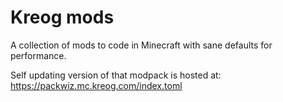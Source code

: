 # Kreog mods

A collection of mods to code in Minecraft with sane defaults for performance.

Self updating version of that modpack is hosted at:
https://packwiz.mc.kreog.com/index.toml
